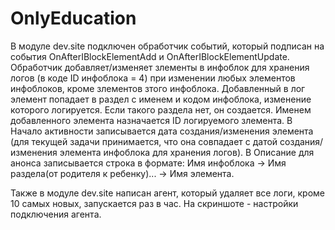 # OnlyEducation

В модуле dev.site подключен обработчик событий, который подписан на события OnAfterIBlockElementAdd и OnAfterIBlockElementUpdate.
Обработчик добавляет/изменяет злементы в инфоблок для хранения логов (в коде ID инфоблока = 4) при изменении любых элементов инфоблоков, кроме злементов зтого инфоблока.
Добавленный в лог элемент попадает в раздел с именем и кодом инфоблока, изменение которого логируется. Если такого раздела нет, он создается.
Именем добавленного элемента назначается ID логируемого злемента.
В Начало активности записывается дата создания/изменения элемента (для текущей задачи принимается, что она совпадает с датой создания/изменения элемента инфоблока для хранения логов).
В Описание для анонса записывается строка в формате: Имя инфоблока -> Имя раздела(от родителя к ребенку)... -> Имя элемента.

Также в модуле dev.site написан агент, который удаляет все логи, кроме 10 самых новых, запускается раз в час. На скриншоте - настройки подключения агента.

